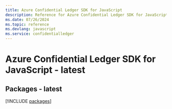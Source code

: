 ```yaml
---
title: Azure Confidential Ledger SDK for JavaScript
description: Reference for Azure Confidential Ledger SDK for JavaScript
ms.date: 07/26/2024
ms.topic: reference
ms.devlang: javascript
ms.service: confidentialledger
---
```

# Azure Confidential Ledger SDK for JavaScript - latest
## Packages - latest
[!INCLUDE [packages](confidential-ledger-index.md)]